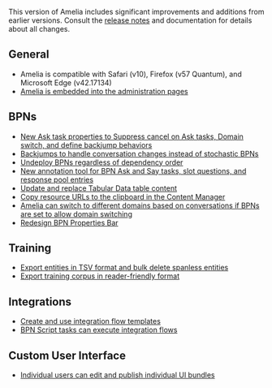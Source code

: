 This version of Amelia includes significant improvements and additions from earlier versions. Consult the [release notes](Release%20Notes) and documentation for details about all changes.
## General
-   Amelia is compatible with Safari (v10), Firefox (v57 Quantum), and Microsoft Edge (v42.17134)
-   [Amelia is embedded into the administration pages](Amelia-Basics_11939353.html#AmeliaBasics-AmeliaFlyout)
## BPNs
-   [New Ask task properties to Suppress cancel on Ask tasks, Domain switch, and define backjump behaviors](BPN-Tasks_11939422.html#BPNTasks-AskTaskProperties)
-   [Backjumps to handle conversation changes instead of stochastic BPNs](BPN-Tasks_11939422.html#BPNTasks-Backjumps)
-   [Undeploy BPNs regardless of dependency order](Process-Memory-Interfaces_11939361.html#ProcessMemoryInterfaces-BPNPropertiesBar)
-   [New annotation tool for BPN Ask and Say tasks, slot questions, and response pool entries](Annotate%20Amelia%20Utterances)
-   [Update and replace Tabular Data table content](Script-Tasks_11939477.html#ScriptTasks-TabularData)
-   [Copy resource URLs to the clipboard in the Content Manager](BPN-Tasks_11939422.html#BPNTasks-ContentManager) 
-   [Amelia can switch to different domains based on conversations if BPNs are set to allow domain switching](BPN-Tasks_11939422.html#BPNTasks-DomainSwitching)
-   [Redesign BPN Properties Bar](Process-Memory-Interfaces_11939361.html#ProcessMemoryInterfaces-BPNPropertiesBar)
## Training
-   [Export entities in TSV format and bulk delete spanless entities](Entities-List_11939584.html#EntitiesList-SpanlessEntities)
-   [Export training corpus in reader-friendly format](Annotate_11939620.html#Annotate-ExportUtterancesTSV)
## Integrations
-   [Create and use integration flow templates](Create-an-Integration-Flow_11939847.html#CreateanIntegrationFlow-IntegrationTemplates)
-   [BPN Script tasks can execute integration flows](Integration%20Service)
## Custom User Interface
-   [Individual users can edit and publish individual UI bundles](Deploy%20and%20Publish%20UI%20Bundles)
